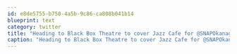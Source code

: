 ```yaml
---
id: e8de5755-b750-4a5b-9c86-ca808b041b14
blueprint: text
category: twitter
title: "Heading to Black Box Theatre to cover Jazz Cafe for @SNAPOkanagan.  See y'all there!"
caption: "Heading to Black Box Theatre to cover Jazz Cafe for @SNAPOkanagan.  See y'all there!"
---
```

